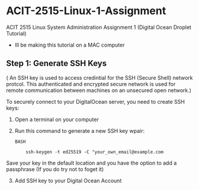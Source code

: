 # ACIT-2515-Linux-1-Assignment
ACIT 2515 Linux System Administration Assignment 1 (Digital Ocean Droplet Tutorial)

* Ill be making this tutorial on a MAC computer

## Step 1: Generate SSH Keys 
( An SSH key is used to access credintial for the SSH (Secure Shell) network protcol. This authenticated and encrypted  secure network is used for remote communication between machines on an unsecured open network.) 

To securely connect to your DigitalOcean server, you need to create SSH keys: 

  1. Open a terminal on your computer
  2. Run this command to generate a new SSH key wpair:

     ```
     BASH

         ssh-keygen -t ed25519 -C "your_own_email@example.com
     
     ```
  Save your key in the default location and you have the option to add a passphrase (If you do try not to foget it)


  3. Add SSH key to your Digital Ocean Account 
     
